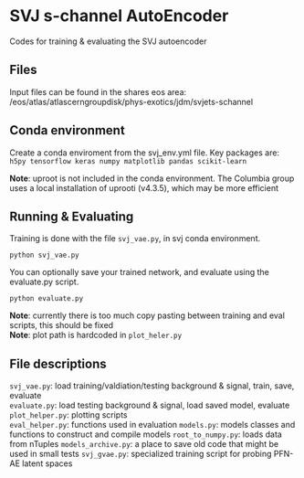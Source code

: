 # SVJ s-channel AutoEncoder

Codes for training & evaluating the SVJ autoencoder

## Files

Input files can be found in the shares eos area: /eos/atlas/atlascerngroupdisk/phys-exotics/jdm/svjets-schannel

## Conda environment

Create a conda enviroment from the svj\_env.yml file. Key packages are:
`h5py tensorflow keras numpy matplotlib pandas scikit-learn`

**Note**: uproot is not included in the conda environment. The Columbia group uses a local installation of uprooti (v4.3.5), which may be more efficient


## Running & Evaluating

Training is done with the file `svj_vae.py`, in svj conda environment.
```
python svj_vae.py
```

You can optionally save your trained network, and evaluate using the evaluate.py script.
```
python evaluate.py
```

**Note**: currently there is too much copy pasting between training and eval scripts, this should be fixed  
**Note**: plot path is hardcoded in `plot_heler.py`

## File descriptions
`svj_vae.py`: load training/valdiation/testing background & signal, train, save, evaluate  
`evaluate.py`: load testing background & signal, load saved model, evaluate  
`plot_helper.py`: plotting scripts  
`eval_helper.py`: functions used in evaluation
`models.py`: models classes and functions to construct and compile models 
`root_to_numpy.py`: loads data from nTuples
`models_archive.py`: a place to save old code that might be used in small tests
`svj_gvae.py`: specialized training script for probing PFN-AE latent spaces
